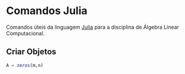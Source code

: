 # Comandos Julia

Comandos úteis da linguagem [Julia] para a disciplina de Álgebra Linear Computacional.

## Criar Objetos

```julia
A = zeros(m,n)
```

[Julia]: https://julialang.org/
